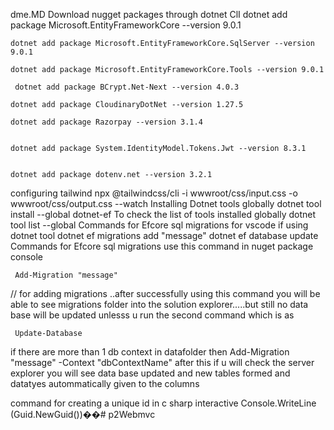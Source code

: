 dme.MD
Download nugget packages through dotnet ClI
    dotnet add package Microsoft.EntityFrameworkCore --version 9.0.1

    dotnet add package Microsoft.EntityFrameworkCore.SqlServer --version 9.0.1

    dotnet add package Microsoft.EntityFrameworkCore.Tools --version 9.0.1

     dotnet add package BCrypt.Net-Next --version 4.0.3
    
    dotnet add package CloudinaryDotNet --version 1.27.5

    dotnet add package Razorpay --version 3.1.4


    dotnet add package System.IdentityModel.Tokens.Jwt --version 8.3.1

    
    dotnet add package dotenv.net --version 3.2.1
configuring tailwind
npx @tailwindcss/cli -i wwwroot/css/input.css -o wwwroot/css/output.css --watch
Installing Dotnet tools globally
dotnet tool install --global dotnet-ef
To check the list of tools installed globally
    dotnet tool list --global
Commands for Efcore sql migrations for vscode if using dotnet tool
    dotnet ef migrations add "message"
    dotnet ef database update
Commands for Efcore sql migrations
use this command in nuget package console

     Add-Migration "message"  
// for adding migrations ..after successfully using this command you will be able to see migrations folder into the solution explorer.....but still no data base will be updated unlesss u run the second command which is as

     Update-Database
if there are more than 1 db context in datafolder then
    Add-Migration "message"  -Context "dbContextName"
after this if u will check the server explorer you will see data base updated and new tables formed and datatyes autommatically given to the columns

command for creating a unique id in c sharp interactive
     Console.WriteLine (Guid.NewGuid())��#   p 2 W e b m v c 
 
 
